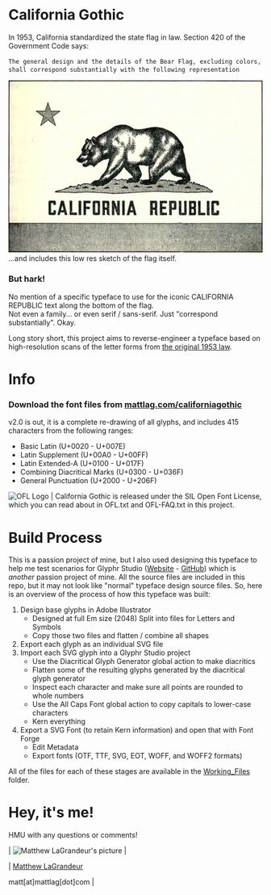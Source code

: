 # California Gothic
In 1953, California standardized the state flag in law.  Section 420 of the Government Code says:

```
The general design and the details of the Bear Flag, excluding colors, 
shall correspond substantially with the following representation
```
![California Flag](https://raw.githubusercontent.com/mattlag/California-Gothic/master/Images/California_Flag.png)
...and includes this low res sketch of the flag itself.  

### But hark!
No mention of a specific typeface to use for the iconic CALIFORNIA REPUBLIC text along the bottom of the flag.  
Not even a family... or even serif / sans-serif.  Just "correspond substantially". Okay.

Long story short, this project aims to reverse-engineer a typeface based on high-resolution scans
of the letter forms from [the original 1953 law](https://raw.githubusercontent.com/mattlag/California-Gothic/master/Images/State_Law_Page_2639.png).


# Info
### Download the font files from [mattlag.com/californiagothic](https://www.mattlag.com/californiagothic)
v2.0 is out, it is a complete re-drawing of all glyphs, and includes 415 characters from the following ranges:
 - Basic Latin (U+0020 - U+007E)
 - Latin Supplement (U+00A0 - U+00FF)
 - Latin Extended-A (U+0100 - U+017F)
 - Combining Diacritical Marks (U+0300 - U+036F)
 - General Punctuation (U+2000 - U+206F)

![OFL Logo](https://scripts.sil.org/cms/sites/nrsi/media/OFL_logo_circ_color.png) | California Gothic is released under the SIL Open Font License, which you can read about in OFL.txt and 
OFL-FAQ.txt in this project.


# Build Process
This is a passion project of mine, but I also used designing this typeface to help me test scenarios for 
Glyphr Studio ([Website](https://www.glyphrstudio.com) - [GitHub](https://github.com/glyphr-studio)) 
which is *another* passion project of mine.  All the source files are included in this repo, but it may 
not look like "normal" typeface design source files.  So, here is an overview of the process of how this 
typeface was built:

 1. Design base glyphs in Adobe Illustrator
    - Designed at full Em size (2048) Split into files for Letters and Symbols
    - Copy those two files and flatten / combine all shapes
 2. Export each glyph as an individual SVG file
 3. Import each SVG glyph into a Glyphr Studio project
    - Use the Diacritical Glyph Generator global action to make diacritics
    - Flatten some of the resulting glyphs generated by the diacritical glyph generator
    - Inspect each character and make sure all points are rounded to whole numbers
    - Use the All Caps Font global action to copy capitals to lower-case characters
    - Kern everything
 4. Export a SVG Font (to retain Kern information) and open that with Font Forge
    - Edit Metadata
    - Export fonts (OTF, TTF, SVG, EOT, WOFF, and WOFF2 formats)

All of the files for each of these stages are available in the 
[Working_Files](https://raw.githubusercontent.com/mattlag/California-Gothic/master/Working_Files) folder.


# Hey, it's me!
HMU with any questions or comments!

| ![Matthew LaGrandeur's picture](https://1.gravatar.com/avatar/f6f7b963adc54db7e713d7bd5f4903ec?s=70) |

| [Matthew LaGrandeur](http://mattlag.com/)

matt[at]mattlag[dot]com |
